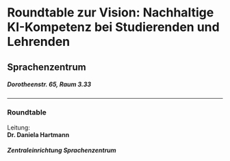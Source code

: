 # Roundtable zur Vision: Nachhaltige KI-Kompetenz bei Studierenden und Lehrenden  
## Sprachenzentrum  
##### Dorotheenstr. 65, Raum 3.33
---
### Roundtable
Leitung: \
**Dr. Daniela Hartmann**  
##### Zentraleinrichtung Sprachenzentrum
